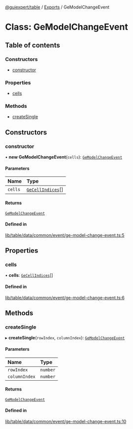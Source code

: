 [@guiexpert/table](../README.md) / [Exports](../modules.md) / GeModelChangeEvent

# Class: GeModelChangeEvent

## Table of contents

### Constructors

- [constructor](GeModelChangeEvent.md#constructor)

### Properties

- [cells](GeModelChangeEvent.md#cells)

### Methods

- [createSingle](GeModelChangeEvent.md#createsingle)

## Constructors

### constructor

• **new GeModelChangeEvent**(`cells`): [`GeModelChangeEvent`](GeModelChangeEvent.md)

#### Parameters

| Name | Type |
| :------ | :------ |
| `cells` | [`GeCellIndices`](GeCellIndices.md)[] |

#### Returns

[`GeModelChangeEvent`](GeModelChangeEvent.md)

#### Defined in

[lib/table/data/common/event/ge-model-change-event.ts:5](https://github.com/guiexperttable/ge-table/blob/65d38fc/libs/table/src/lib/table/data/common/event/ge-model-change-event.ts#L5)

## Properties

### cells

• **cells**: [`GeCellIndices`](GeCellIndices.md)[]

#### Defined in

[lib/table/data/common/event/ge-model-change-event.ts:6](https://github.com/guiexperttable/ge-table/blob/65d38fc/libs/table/src/lib/table/data/common/event/ge-model-change-event.ts#L6)

## Methods

### createSingle

▸ **createSingle**(`rowIndex`, `columnIndex`): [`GeModelChangeEvent`](GeModelChangeEvent.md)

#### Parameters

| Name | Type |
| :------ | :------ |
| `rowIndex` | `number` |
| `columnIndex` | `number` |

#### Returns

[`GeModelChangeEvent`](GeModelChangeEvent.md)

#### Defined in

[lib/table/data/common/event/ge-model-change-event.ts:10](https://github.com/guiexperttable/ge-table/blob/65d38fc/libs/table/src/lib/table/data/common/event/ge-model-change-event.ts#L10)
